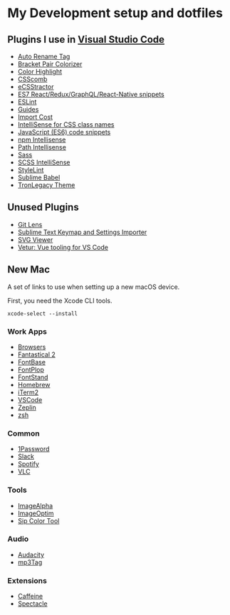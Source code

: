 # My Development setup and dotfiles

## Plugins I use in [Visual Studio Code](https://code.visualstudio.com)

-   [Auto Rename Tag](https://marketplace.visualstudio.com/items?itemName=formulahendry.auto-rename-tag)
-   [Bracket Pair Colorizer](https://marketplace.visualstudio.com/items?itemName=CoenraadS.bracket-pair-colorizer)
-   [Color Highlight](https://marketplace.visualstudio.com/items?itemName=naumovs.color-highlight)
-   [CSScomb](https://marketplace.visualstudio.com/items?itemName=mrmlnc.vscode-csscomb)
-   [eCSStractor](https://marketplace.visualstudio.com/items?itemName=kubosho.ecsstractor)
-   [ES7 React/Redux/GraphQL/React-Native snippets](https://marketplace.visualstudio.com/items?itemName=dsznajder.es7-react-js-snippets)
-   [ESLint](https://marketplace.visualstudio.com/items?itemName=dbaeumer.vscode-eslint)
-   [Guides](https://marketplace.visualstudio.com/items?itemName=spywhere.guides)
-   [Import Cost](https://marketplace.visualstudio.com/items?itemName=wix.vscode-import-cost)
-   [IntelliSense for CSS class names](https://marketplace.visualstudio.com/items?itemName=Zignd.html-css-class-completion)
-   [JavaScript (ES6) code snippets](https://marketplace.visualstudio.com/items?itemName=xabikos.JavaScriptSnippets)
-   [npm Intellisense](https://marketplace.visualstudio.com/items?itemName=christian-kohler.npm-intellisense)
-   [Path Intellisense](https://marketplace.visualstudio.com/items?itemName=christian-kohler.path-intellisense)
-   [Sass](https://marketplace.visualstudio.com/items?itemName=robinbentley.sass-indented)
-   [SCSS IntelliSense](https://marketplace.visualstudio.com/items?itemName=mrmlnc.vscode-scss)
-   [StyleLint](https://marketplace.visualstudio.com/items?itemName=shinnn.stylelint)
-   [Sublime Babel](https://marketplace.visualstudio.com/items?itemName=joshpeng.sublime-babel-vscode)
-   [TronLegacy Theme](https://marketplace.visualstudio.com/items?itemName=gerane.Theme-TronLegacy)

## Unused Plugins

-   [Git Lens](https://marketplace.visualstudio.com/items?itemName=eamodio.gitlens)
-   [Sublime Text Keymap and Settings Importer](https://marketplace.visualstudio.com/items?itemName=ms-vscode.sublime-keybindings)
-   [SVG Viewer](https://marketplace.visualstudio.com/items?itemName=cssho.vscode-svgviewer)
-   [Vetur: Vue tooling for VS Code](https://marketplace.visualstudio.com/items?itemName=octref.vetur)

## New Mac

A set of links to use when setting up a new macOS device.

First, you need the Xcode CLI tools.

```
xcode-select --install
```

### Work Apps

-   [Browsers](http://outdatedbrowser.com/en)
-   [Fantastical 2](https://flexibits.com/fantastical/download)
-   [FontBase](https://fontba.se/)
-   [FontPlop](https://github.com/matthewgonzalez/fontplop/releases)
-   [FontStand](https://fontstand.com/)
-   [Homebrew](https://brew.sh/)
-   [iTerm2](https://www.iterm2.com/)
-   [VSCode](https://code.visualstudio.com/Download)
-   [Zeplin](https://zeplin.io/)
-   [zsh](https://ohmyz.sh/)

### Common

-   [1Password](https://1password.com/downloads/)
-   [Slack](https://slack.com/intl/es/downloads/osx)
-   [Spotify](https://www.spotify.com/uk/download/other/)
-   [VLC](https://www.videolan.org/vlc/download-macosx.en-GB.html)

### Tools

-   [ImageAlpha](https://pngmini.com/)
-   [ImageOptim](https://imageoptim.com/mac)
-   [Sip Color Tool](https://sipapp.io/)

### Audio

-   [Audacity](https://www.audacityteam.org/download/mac/)
-   [mp3Tag](https://www.mp3tag.de/en/download.html)

### Extensions

-   [Caffeine](http://lightheadsw.com/caffeine/)
-   [Spectacle](https://www.spectacleapp.com/)
